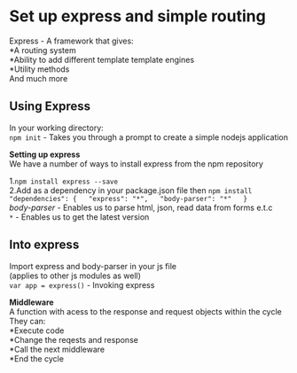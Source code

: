 # Set up express and simple routing  

Express - A framework that gives:  
*A routing system  
*Ability to add different template template engines  
*Utility methods  
And much more  
  
## Using Express  

In your working directory:  
`npm init` - Takes you through a prompt to create  a simple nodejs application  
  
__Setting up express__  
We have a number of ways to install express from the npm repository  
  
1.`npm install express --save`  
2.Add as a dependency in your package.json file then `npm install`  
`"dependencies": {  
    "express": "*",  
    "body-parser": "*"  
  }`  
*body-parser* - Enables us to parse html, json, read data from forms e.t.c  
`*` - Enables us to get the latest version  

## Into express  

Import express and body-parser in your js file  
(applies to other js modules as well)  
`var app = express()` - Invoking express  

__Middleware__  
A function with acess to the response and request objects within the cycle  
They can:  
*Execute code  
*Change the reqests and response  
*Call the next middleware  
*End the cycle  
